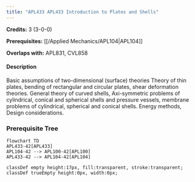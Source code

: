 ```yaml
---
title: "APL433 APL433 Introduction to Plates and Shells"
---
```

**Credits:** 3 (3-0-0)

**Prerequisites:** [[/Applied Mechanics/APL104|APL104]]

**Overlaps with:** APL831, CVL858

#### Description
Basic assumptions of two-dimensional (surface) theories Theory of thin plates, bending of rectangular and circular plates, shear deformation theories. General theory of curved shells, Axi-symmetric problems of cylindrical, conical and spherical shells and pressure vessels, membrane problems of cylindrical, spherical and conical shells. Energy methods, Design considerations.

### Prerequisite Tree

```mermaid
flowchart TD
APL433-42[APL433]
APL104-42 --> APL100-42[APL100]
APL433-42 --> APL104-42[APL104]

classDef empty height:17px, fill:transparent, stroke:transparent;
classDef trueEmpty height:0px, width:0px;
```